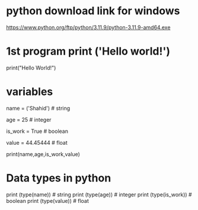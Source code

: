 # python download link for windows
https://www.python.org/ftp/python/3.11.9/python-3.11.9-amd64.exe
 
# 1st program print ('Hello world!')
print("Hello World!")

# variables
name = ('Shahid')          # string

age = 25                   # integer

is_work = True             # boolean

value = 44.45444           # float

print(name,age,is_work,value)


# Data types in python
print (type(name))          # string
print (type(age))           # integer
print (type(is_work))       # boolean
print (type(value))         # float

